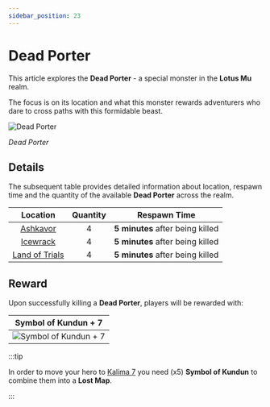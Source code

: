 ```yaml
---
sidebar_position: 23
---
```


# Dead Porter

This article explores the **Dead Porter** - a special monster in the **Lotus Mu** realm.

The focus is on its location and what this monster rewards adventurers who dare to cross paths with this formidable beast.

![Dead Porter](/img/monsters/special/others/dead-porter.jpg)

_Dead Porter_

## Details

The subsequent table provides detailed information about location, respawn time and the quantity of the available **Dead Porter** across the realm.

|                Location                | Quantity |           Respawn Time           |
| :------------------------------------: | :------: | :------------------------------: |
|       [Ashkavor](/maps/ashkavor)       |    4     | **5 minutes** after being killed |
|       [Icewrack](/maps/icewrack)       |    4     | **5 minutes** after being killed |
| [Land of Trials](/maps/land-of-trials) |    4     | **5 minutes** after being killed |

## Reward

Upon successfully killing a **Dead Porter**, players will be rewarded with:

|                         Symbol of Kundun + 7                         |
| :------------------------------------------------------------------: |
| ![Symbol of Kundun + 7](/img/items/invitations/symbol-of-kundun.png) |

:::tip

In order to move your hero to [Kalima 7](/maps/kalima) you need (x5) **Symbol of Kundun** to combine them into a **Lost Map**.

:::

